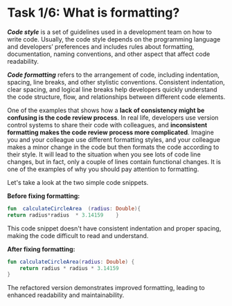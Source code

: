 # Task 1/6: What is formatting?

**_Code style_** is a set of guidelines used in a development team on how to write code. 
Usually, the code style depends on the programming language and developers’ preferences and includes rules about formatting,
documentation, naming conventions, and other aspect that affect code readability.

**_Code formatting_** refers to the arrangement of code, including indentation, spacing, line breaks, and other stylistic conventions.
Consistent indentation, clear spacing, and logical line breaks help developers quickly understand the code structure,
flow, and relationships between different code elements.

One of the examples that shows how a **lack of consistency might be confusing is the code review process**.
In real life, developers use version control systems to share their code with colleagues, and **inconsistent formatting
makes the code review process more complicated**.
Imagine you and your colleague use different formatting styles, and your colleague makes a minor change in the code but
then formats the code according to their style.
It will lead to the situation when you see lots of code line changes, but in fact, only a couple of lines contain functional changes.
It is one of the examples of why you should pay attention to formatting. 

Let's take a look at the two simple code snippets.

**Before fixing formatting:**
```kotlin
fun  calculateCircleArea  (radius: Double){
return radius*radius  * 3.14159    }
```
This code snippet doesn't have consistent indentation and proper spacing, making the code difficult to read and understand.

**After fixing formatting:**
```kotlin
fun calculateCircleArea(radius: Double) {
    return radius * radius * 3.14159
}
```
The refactored version demonstrates improved formatting, leading to enhanced readability and maintainability.